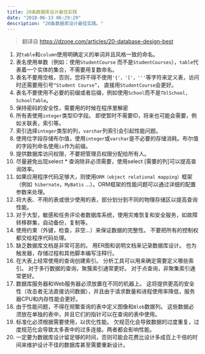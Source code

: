 ```yaml
---
title: 20条数据库设计最佳实践
date: "2018-06-13 06:29:29"
description: "20条数据库设计最佳实践。"
---
```


> 翻译自 https://dzone.com/articles/20-database-design-best

1. 对`table`和`column`使用明确定义的单词并且风格一致的命名。
2. 表名使用单数（例如：使用`StudentCourse` 而不是`StudentCourses`），`table`代表着一个实体的集合，不需要用复数命名。
3. 表名不要用空格，否则，您将不得不使用`'{'，'['，'''`等字符来定义表，访问时还需要用引号`“Student Course”`， 直接用`StudentCourse`会更好。
4. 表名不要使用不必要的前缀或者后缀，例如使用`School`而不是`TblSchool, SchoolTable`。
5. 保持密码的安全性，需要用的时候在程序里解密
6. 所有表使用`integer`类型ID字段。 即使暂时不需要ID，将来也可能会需要，例如关联表，索引等。
7. 索引选择`integer`类型的列，`varchar`列索引会引起性能问题。
8. 使用位字段存储布尔值，使用`integer`或`varchar`是不必要的存储消耗。布尔值的字段列命名使用`is`作为前缀。
9. 提供数据库访问权限，不要把管理员权限分配给所有人。
10. 尽量避免出现select * 查询除非必须需要，使用select [需要的列]可以提高查询效率。
11. 如果应用程序代码足够大，则使用`ORM（object relational mapping）`框架（例如` hibernate`，`MyBatis` ...）。ORM框架的性能问题可以通过详细的配置参数来处理。
12. 将大表、不用的表或很少使用的表，部分划分到不同的物理存储区以提高查询性能。
13. 对于大型，敏感和任务评论者数据库系统，使用灾难恢复和安全服务，如故障转移群集，自动备份，复制等。
14.  使用约束（外键，检查，非空...）来保证数据的完整性。 不要把所有的控制权都交给程序代码处理。
15. 缺乏数据库文档是非常可恶的。 用ER图和说明文档来记录数据库设计。 也为触发器，存储过程和其他脚本编写注释行。
16. 在大表上经常使用的查询创建索引。 分析工具可以用来确定需要定义哪些索引。 对于多行数据的查询，聚簇索引通常更好。 对于点查询，非聚集索引通常更好。
17. 数据库服务器和Web服务器必须放置在不同的机器上。 这将提供更高的安全性（攻击者无法直接访问数据），并且由于请求数量和进程使用率降低，服务器CPU和内存性能会更好。
18. 由于性能问题，不得在频繁查询的表中定义图像和`Blob`数据列。 这些数据必须放在单独的表中，并且它们的指针可以在查询的表中使用。
19. 标准化必须根据需要使用，以优化性能。 欠规范化会导致数据的过度重复，过度规范化会导致太多表中的过多连接。两者都会影响性能。
20. 一定要为数据库设计留足够的时间，否则可能会花费比设计多成百上千倍的时间来维护设计不佳的数据库甚至需要重新设计。
